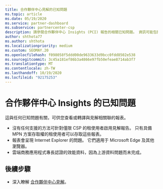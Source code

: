 ```yaml
---
title: 合作夥伴中心見解的已知問題
ms.topic: article
ms.date: 05/19/2020
ms.service: partner-dashboard
ms.subservice: partnercenter-csp
description: 請參閱合作夥伴中心 Insights (PCI) 報告的相關已知問題。 資訊可能包括已知呈現問題或報告限制。
author: shthota77
ms.author: shthota
ms.localizationpriority: medium
ms.custom: SEOMAY.20
ms.openlocfilehash: f098058f5ddd00de9633633d9bcc0fdd8502e538
ms.sourcegitcommit: 3c45a181ef86b3a4866e97fb50efeae8714ab3f7
ms.translationtype: MT
ms.contentlocale: zh-TW
ms.lasthandoff: 10/19/2020
ms.locfileid: "92175253"
---
```

# <a name="known-issues-with-partner-center-insights"></a>合作夥伴中心 Insights 的已知問題

這與任何已知問題有關，可供您查看或轉譯與見解相關聯的報表。

- 沒有任何支援的方法可針對僅限 CSP 的租使用者啟用見解報告。 只有具備 MPN 方案存取權的租使用者可以存取這些報表。
- 報表會呈現 Internet Explorer 的問題。 它們適用于 Microsoft Edge 及其他瀏覽器。
- 雲端商務應用程式專長認證的效能資料，因為上游資料問題而未完成。

## <a name="next-steps"></a>後續步驟

- 深入瞭解 [合作夥伴中心見解](partner-center-insights.md)。
